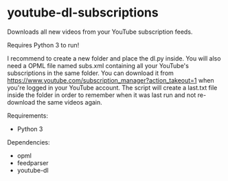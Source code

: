 # youtube-dl-subscriptions
Downloads all new videos from your YouTube subscription feeds.

Requires Python 3 to run!

I recommend to create a new folder and place the dl.py inside. You will also need a OPML file named subs.xml containing all your YouTube's subscriptions in the same folder. You can download it from https://www.youtube.com/subscription_manager?action_takeout=1 when you're logged in your YouTube account. The script will create a last.txt file inside the folder in order to remember when it was last run and not re-download the same videos again.

Requirements:
* Python 3

Dependencies:
* opml
* feedparser
* youtube-dl
